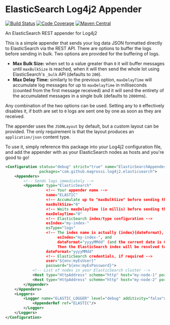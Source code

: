 # ElasticSearch Log4j2 Appender

[![Build Status](https://travis-ci.org/guillermomolina/log4j2-elasticsearch-appender.svg?branch=master)](https://travis-ci.org/guillermomolina/log4j2-elasticsearch-appender)
[![Code Coverage](https://codecov.io/gh/guillermomolina/log4j2-elasticsearch-appender/branch/master/graph/badge.svg)](https://codecov.io/gh/guillermomolina/log4j2-elasticsearch-appender)
[![Maven Central](https://maven-badges.herokuapp.com/maven-central/com.github.magrossi/log4j2-elasticsearch-appender/badge.svg)](https://maven-badges.herokuapp.com/maven-central/com.github.magrossi/log4j2-elasticsearch-appender)

An ElasticSearch REST appender for Log4j2

This is a simple appender that sends your log data JSON formatted directly to ElasticSearch via the REST API. There are options to buffer the logs before sending in bulk. Two options are provided for the buffering of logs.
- **Max Bulk Size:** when set to a value greater than `0` it will buffer messages until `maxBulkSize` is reached, when it will then send the whole lot using ElasticSearch's `_bulk` API (defaults to `200`).
- **Max Delay Time:** similarly to the previous option, `maxDelayTime` will accumulate log messages for up to `maxDelayTime` in milliseconds (counted from the first message received) and it will send the entirety of the accumulated messages in a single bulk (defaults to `2000`ms).

Any combination of the two options can be used. Setting any to `0` effectively disables it, if both are set to `0` logs are sent one by one as soon as they are received.

The appender uses the `JSONLayout` by default, but a custom layout can be provided. The only requirement is that the layout produces an `application/json` content type.

To use it, simply reference this package into your Log4j2 configuration file, and add the appender with as your ElasticSearch nodes as hosts and you're good to go!
```xml
<Configuration status="debug" strict="true" name="ElasticSearchAppenderTest"
               packages="com.github.magrossi.log4j2.elasticsearch">
    <Appenders>
        <!-- Sends logs immediately -->
        <Appender type="ElasticSearch"
                  <!-- Your appender name -->
                  name="ELASTIC"
                  <!-- Accumulate up to "maxBulkSize" before sending the logs -->
                  maxBulkSize="0" 
                  <!-- Waits maxDelayTime (in millis) before sending the logs -->
                  maxDelayTime="0"
                  <!-- ElasticSearch index/type configuration -->
                  esIndex="my-index-"
                  esType="logs"
                  <!-- The index name is actually {index}{dateFormat}, so if
                       esIndex="my-index-", and
                       dateFormat="yyyyMMdd" (and the current date is 01/01/2001
                       Then the ElasticSearch index will be resolved to "my-index-20010101" -->
                  dateFormat="yyyyMMdd"
                  <!-- ElasticSearch credentials, if required -->
                  user="${env:myEsUser}"
                  password="${env:myEsPassword}">
            <!-- List of nodes in your ElasticSearch cluster -->
            <Host type="HttpAddress" scheme="http" host="my-node-1" port="9200"/>
            <Host type="HttpAddress" scheme="http" host="my-node-2" port="9200"/>
        </Appender>
    </Appenders>
    <Loggers>
        <Logger name="ELASTIC_LOGGER" level="debug" additivity="false">
            <AppenderRef ref="ELASTIC"/>
        </Logger>
    </Loggers>
</Configuration>
```